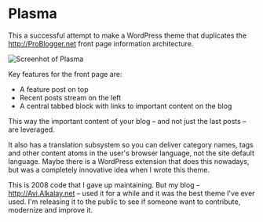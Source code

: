 # Plasma

This a successful attempt to make a WordPress theme that duplicates the http://ProBlogger.net front page information architecture.

![Screenhot of Plasma](http://avi.alkalay.net/wp-content/themes/plasma/screenshot.png "Screenhot of Plasma")

Key features for the front page are:

* A feature post on top
* Recent posts stream on the left
* A central tabbed block with links to important content on the blog

This way the important content of your blog – and not just the last posts – are leveraged.

It also has a translation subsystem so you can deliver category names, tags and other content atoms in the user's browser language, not the site default language. Maybe there is a WordPress extension that does this nowadays, but was a completely innovative idea when I wrote this theme.

This is 2008 code that I gave up maintaining. But my blog – http://Avi.Alkalay.net – used it for a while and it was the best theme I've ever used. I'm releasing it to the public to see if someone want to contribute, modernize and improve it.
